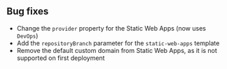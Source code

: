[//]: # (Format this CHANGELOG.md with these titles:)
[//]: # (Breaking changes)
[//]: # (New features)
[//]: # (Bug fixes)
[//]: # (Minor changes)

## Bug fixes

- Change the `provider` property for the Static Web Apps (now uses `DevOps`)
- Add the `repositoryBranch` parameter for the `static-web-apps` template
- Remove the default custom domain from Static Web Apps, as it is not supported on first deployment
